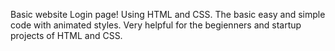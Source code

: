 Basic website Login page!
Using HTML and CSS.
The basic easy and simple code with animated styles.
Very helpful for the begienners and startup projects of HTML and CSS.
